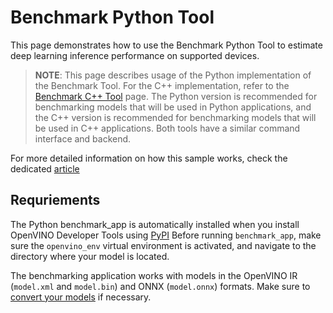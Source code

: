 # Benchmark Python Tool

This page demonstrates how to use the Benchmark Python Tool to estimate deep learning inference performance on supported devices.

> **NOTE**: This page describes usage of the Python implementation of the Benchmark Tool. For the C++ implementation, refer to the [Benchmark C++ Tool](https://docs.openvino.ai/2023.2/openvino_sample_benchmark_tool.html) page. The Python version is recommended for benchmarking models that will be used in Python applications, and the C++ version is recommended for benchmarking models that will be used in C++ applications. Both tools have a similar command interface and backend.

For more detailed information on how this sample works, check the dedicated [article](https://docs.openvino.ai/2024/learn-openvino/openvino-samples/benchmark-tool.html)

## Requriements

The Python benchmark_app is automatically installed when you install OpenVINO Developer Tools using [PyPI](https://docs.openvino.ai/2023.3/openvino_docs_install_guides_installing_openvino_pip.html) Before running ``benchmark_app``, make sure the ``openvino_env`` virtual environment is activated, and navigate to the directory where your model is located.

The benchmarking application works with models in the OpenVINO IR (``model.xml`` and ``model.bin``) and ONNX (``model.onnx``) formats.
Make sure to [convert your models](https://docs.openvino.ai/2023.3/openvino_docs_MO_DG_Deep_Learning_Model_Optimizer_DevGuide.html) if necessary.
